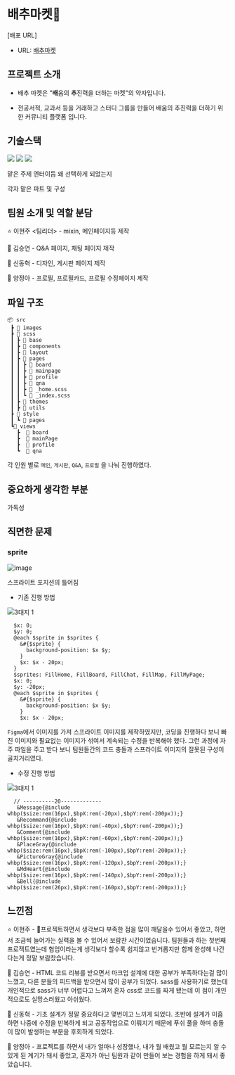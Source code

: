 # 배추마켓🥬


[배포 URL]

* URL: [배추마켓](https://cabbage-market.netlify.app)
 

## 프로젝트 소개

* 배추 마켓은 "<b>배</b>움의 <b>추</b>진력을 더하는 마켓"의 약자입니다.

* 전공서적, 교과서 등을 거래하고 스터디 그룹을 만들어 배움의 추진력을 더하기 위한 커뮤니티 플랫폼 입니다.

## 기술스택

<img src="https://img.shields.io/badge/html5-E34F26?style=for-the-badge&logo=html5&logoColor=white"> 
<img src="https://img.shields.io/badge/css-1572B6?style=for-the-badge&logo=css3&logoColor=white">
<img src="https://img.shields.io/badge/sass-CC6699?style=for-the-badge&logo=sass&logoColor=white"> 

맡은 주제 엔터이듬 왜 선택하게 되었는지

각자 맡은 파트 및 구성


## 팀원 소개 및 역할 분담

⭐ 이현주 <팀리더> - mixin, 메인페이지등 제작

🐰 김승연 - Q&A 페이지, 채팅 페이지 제작

🐰 신동혁 - 디자인, 게시판 페이지 제작

🐰 양정아 - 프로필, 프로필카드, 프로필 수정페이지 제작


## 파일 구조

```
📦 src
 ┣ 📂 images
 ┣ 📂 scss
 ┃ ┣ 📂 base
 ┃ ┣ 📂 components
 ┃ ┣ 📂 layout   
 ┃ ┣ 📂 pages 
 ┃ ┃ ┣ 📂 board
 ┃ ┃ ┣ 📂 mainpage
 ┃ ┃ ┣ 📂 profile
 ┃ ┃ ┣ 📂 qna
 ┃ ┃ ┣ 📜 _home.scss
 ┃ ┃ ┗ 📜 _index.scss
 ┃ ┣ 📂 themes
 ┃ ┣ 📂 utils                   
 ┣ 📂 style
 ┃ ┗ 📂 pages
 ┗📂 views
   ┣  📂 board
   ┣  📂 mainPage
   ┣  📂 profile
   ┗  📂 qna
```

각 인원 별로 `메인`, `게시판`, `Q&A`, `프로필` 을 나눠 진행하였다.

## 중요하게 생각한 부분
가독성


## 직면한 문제

### sprite

![image](https://github.com/hanchumon/cabbage-market/assets/74224516/e9740c65-9076-4900-9672-84cb3fac427c)

스프라이트 포지션의 틀어짐



* 기존 진행 방법

![3대지 1](https://github.com/hanchumon/cabbage-market/assets/74224516/3fa6b528-cb7b-4e71-a166-efab3d3f974d)

``` $sprites: Home, Board, Chat, Place, MyPage, Ppll;
  $x: 0;
  $y: 0;
  @each $sprite in $sprites {
    &#{$sprite} {
      background-position: $x $y;
    }
    $x: $x - 20px;
  }
  $sprites: FillHome, FillBoard, FillChat, FillMap, FillMyPage;
  $x: 0;
  $y: -20px;
  @each $sprite in $sprites {
    &#{$sprite} {
      background-position: $x $y;
    }
    $x: $x - 20px;
  ```
`Figma`에서 이미지를 가져 스프라이트 이미지를 제작하였지만, 코딩을 진행하다 보니 
빠진 이미지와 필요없는 이미지가 섞여서 계속되는 수정을 반복해야 했다.
그런 과정에 자주 파일을 주고 받다 보니 팀원들간의 코드 충돌과 스프라이트 이미지의 잘못된 구성이 골치거리였다.


* 수정 진행 방법

![3대지 1](https://github.com/hanchumon/cabbage-market/assets/74224516/2dbd944e-6f29-4eea-a40a-0ef05e8e17c2)

``` 
  // ----------20-------------
   &Message{@include whbp($size:rem(16px),$bpX:rem(-20px),$bpY:rem(-200px));}
   &Recommand{@include whbp($size:rem(16px),$bpX:rem(-40px),$bpY:rem(-200px));}
   &Comment{@include whbp($size:rem(16px),$bpX:rem(-60px),$bpY:rem(-200px));}
   &PlaceGray{@include whbp($size:rem(16px),$bpX:rem(-100px),$bpY:rem(-200px));}
   &PictureGray{@include whbp($size:rem(16px),$bpX:rem(-120px),$bpY:rem(-200px));}
   &MdHeart{@include whbp($size:rem(16px),$bpX:rem(-140px),$bpY:rem(-200px));}
   &Bell{@include whbp($size:rem(26px),$bpX:rem(-160px),$bpY:rem(-200px));}
```






## 느낀점

⭐ 이현주 - 프로젝트하면서 생각보다 부족한 점을 많이 깨달을수 있어서 좋았고, 하면서 조금씩 늘어가는 실력을 볼 수 있어서 보람찬 시간이었습니다. 팀원들과 하는 첫번째 프로젝트였는데 협업이라는게 생각보다 할수록 쉽지않고 번거롭지만 함께 완성해 나간다는게 정말 보람찼습니다.

🐰 김승연 - HTML 코드 리뷰를 받으면서 마크업 설계에 대한 공부가 부족하다는걸 많이 느꼈고, 다른 분들의 피드백을 받으면서 많이 공부가 되었다. sass를 사용하기로 했는데 개인적으로 sass가 너무 어렵다고 느껴져 혼자 css로 코드를 짜게 됐는데 이 점이 개인적으로도 실망스러웠고 아쉬웠다.


🐰 신동혁 - 기초 설계가 정말 중요하다고 몇번이고 느끼게 되었다. 
초반에 설계가 미흡하면 나중에 수정을 반복하게 되고 공동작업으로 이뤄지기 때문에 푸쉬 풀을 하며 충돌이 많이 발생하는 부분을 후회하게 되었다. 

🐰 양정아 - 프로젝트를 하면서 내가 얼마나 성장했나, 내가 뭘 배웠고 뭘 모르는지 알 수 있게 된 계기가 돼서 좋았고, 혼자가 아닌 팀원과 같이 만들어 보는 경험을 하게 돼서 좋았습니다.
